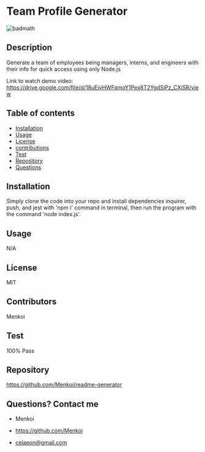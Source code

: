  # Team Profile Generator

![badmath](https://img.shields.io/badge/License-MIT-red)


  ## Description
  Generate a team of employees being managers, interns, and engineers with their info for quick access using only Node.js
  
  Link to watch demo video:
  https://drive.google.com/file/d/18uEjvHWFqmoY1Pex8T2YgdSiPz_CXiSR/view

  ## Table of contents

  * [Installation](#installation)
  * [Usage](#usage)
  * [License](#license)
  * [contributions](#Contributors)
  * [Test](#Test)
  * [Repository](#Repository)
  * [Questions](#Questions)

  ## Installation
 Simply clone the code into your repo and install dependencies inquirer, push, and jest with 'npm i' command in terminal, then run the program with the command 'node index.js'.

  ## Usage
  N/A

  ## License
  MIT

  ## Contributors
  Menkoi

  ## Test
  100% Pass

  ## Repository
  https://github.com/Menkoi/readme-generator

  ## Questions? Contact me

  - Menkoi

  - https://github.com/Menkoi

  - celaeon@gmail.com

